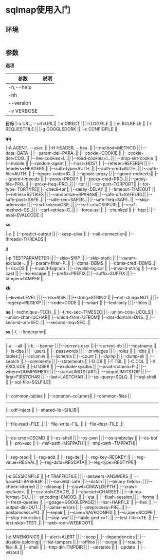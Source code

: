 # sqlmap使用入门

## 环境

```
```

## 参数

**选项**

|参数|说明|
|----|----|
|-h,--help||
|-hh||
|--version||
|-v VERBOSE||

**目标**
|-u URL, --url=URL||
|-d DIRECT        ||
|-l LOGFILE       ||
|-m BULKFILE      ||
|-r REQUESTFILE   ||
|-g GOOGLEDORK    ||
|-c CONFIGFILE    ||



**qq**

|-A AGENT, --user..||
|-H HEADER, --hea..||
|--method=METHOD   ||
|--data=DATA       ||
|--param-del=PARA..||
|--cookie=COOKIE   ||
|--cookie-del=COO..||
|--live-cookies=L..||
|--load-cookies=L..||
|--drop-set-cookie ||
|--mobile          ||
|--random-agent    ||
|--host=HOST       ||
|--referer=REFERER ||
|--headers=HEADERS ||
|--auth-type=AUTH..||
|--auth-cred=AUTH..||
|--auth-file=AUTH..||
|--ignore-code=IG..||
|--ignore-proxy    ||
|--ignore-redirects||
|--ignore-timeouts ||
|--proxy=PROXY     ||
|--proxy-cred=PRO..||
|--proxy-file=PRO..||
|--proxy-freq=PRO..||
|--tor             ||
|--tor-port=TORPORT||
|--tor-type=TORTYPE||
|--check-tor       ||
|--delay=DELAY     ||
|--timeout=TIMEOUT ||
|--retries=RETRIES ||
|--randomize=RPARAM||
|--safe-url=SAFEURL||
|--safe-post=SAFE..||
|--safe-req=SAFER..||
|--safe-freq=SAFE..||
|--skip-urlencode  ||
|--csrf-token=CSR..||
|--csrf-url=CSRFURL||
|--csrf-method=CS..||
|--csrf-retries=C..||
|--force-ssl       ||
|--chunked         ||
|--hpp             ||
|--eval=EVALCODE   ||

**ss**

|-o               ||
|--predict-output ||
|--keep-alive     ||
|--null-connection||
|--threads=THREADS||

**jj**

|-p TESTPARAMETER  ||
|--skip=SKIP       ||
|--skip-static     ||
|--param-exclude=..||
|--param-filter=P..||
|--dbms=DBMS       ||
|--dbms-cred=DBMS..||
|--os=OS           ||
|--invalid-bignum  ||
|--invalid-logical ||
|--invalid-string  ||
|--no-cast         ||
|--no-escape       ||
|--prefix=PREFIX   ||
|--suffix=SUFFIX   ||
|--tamper=TAMPER   ||

**kk**

|--level=LEVEL     ||
|--risk=RISK       ||
|--string=STRING   ||
|--not-string=NOT..||
|--regexp=REGEXP   ||
|--code=CODE       ||
|--smart           ||
|--text-only       ||
|--titles          ||

**aa**
|--technique=TECH..||
|--time-sec=TIMESEC||
|--union-cols=UCOLS||
|--union-char=UCHAR||
|--union-from=UFROM||
|--dns-domain=DNS..||
|--second-url=SEC..||
|--second-req=SEC..||

**ss**
|-f, --fingerprint||

****

|-a, --all         ||
|-b, --banner      ||
|--current-user    ||
|--current-db      ||
|--hostname        ||
|--is-dba          ||
|--users           ||
|--passwords       ||
|--privileges      ||
|--roles           ||
|--dbs             ||
|--tables          ||
|--columns         ||
|--schema          ||
|--count           ||
|--dump            ||
|--dump-all        ||
|--search          ||
|--comments        ||
|--statements      ||
|-D DB             ||
|-T TBL            ||
|-C COL            ||
|-X EXCLUDE        ||
|-U USER           ||
|--exclude-sysdbs  ||
|--pivot-column=P..||
|--where=DUMPWHERE ||
|--start=LIMITSTART||
|--stop=LIMITSTOP  ||
|--first=FIRSTCHAR ||
|--last=LASTCHAR   ||
|--sql-query=SQLQ..||
|--sql-shell       ||
|--sql-file=SQLFILE||

****

|--common-tables ||
|--common-columns||
|--common-files  ||

****
|--udf-inject      ||
|--shared-lib=SHLIB||

****

|--file-read=FILE..||
|--file-write=FIL..||
|--file-dest=FILE..||

****
|--os-cmd=OSCMD    ||
|--os-shell        ||
|--os-pwn          ||
|--os-smbrelay     ||
|--os-bof          ||
|--priv-esc        ||
|--msf-path=MSFPATH||
|--tmp-path=TMPPATH||

****
|--reg-read        ||
|--reg-add         ||
|--reg-del         ||
|--reg-key=REGKEY  ||
|--reg-value=REGVAL||
|--reg-data=REGDATA||
|--reg-type=REGTYPE||

****

|-s SESSIONFILE    ||
|-t TRAFFICFILE    ||
|--answers=ANSWERS ||
|--base64=BASE64P..||
|--base64-safe     ||
|--batch           ||
|--binary-fields=..||
|--check-internet  ||
|--cleanup         ||
|--crawl=CRAWLDEPTH||
|--crawl-exclude=..||
|--csv-del=CSVDEL  ||
|--charset=CHARSET ||
|--dump-format=DU..||
|--encoding=ENCOD..||
|--eta             ||
|--flush-session   ||
|--forms           ||
|--fresh-queries   ||
|--gpage=GOOGLEPAGE||
|--har=HARFILE     ||
|--hex             ||
|--output-dir=OUT..||
|--parse-errors    ||
|--preprocess=PRE..||
|--postprocess=PO..||
|--repair          ||
|--save=SAVECONFIG ||
|--scope=SCOPE     ||
|--skip-heuristics ||
|--skip-waf        ||
|--table-prefix=T..||
|--test-filter=TE..||
|--test-skip=TEST..||
|--web-root=WEBROOT||



****


|-z MNEMONICS      ||
|--alert=ALERT     ||
|--beep            ||
|--dependencies    ||
|--disable-coloring||
|--list-tampers    ||
|--offline         ||
|--purge           ||
|--results-file=R..||
|--shell           ||
|--tmp-dir=TMPDIR  ||
|--unstable        ||
|--update          ||
|--wizard          ||







